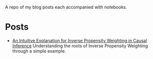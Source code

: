 A repo of my blog posts each accompanied with notebooks.

# Posts
* [An Intuitive Explanation for Inverse Propensity Weighting in Causal Inference]()
Understanding the roots of Inverse Propensity Weighting through a simple example.
